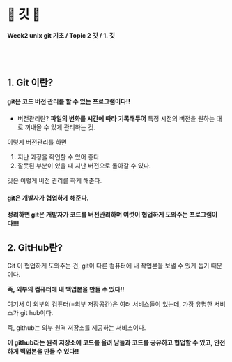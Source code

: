 # 🧅 깃 🧅
#### Week2 unix git 기초 / Topic 2 깃 / 1. 깃


<br><br>

## 1. Git 이란?

#### git은 코드 버전 관리를 할 수 있는 프로그램이다!!

* 버전관리란? **파일의 변화를 시간에 따라 기록해두어** 특정 시점의 버전을 원하는 대로 꺼내올 수 있게 관리하는 것.

이렇게 버전관리를 하면
1. 지난 과정을 확인할 수 있어 좋다
2. 잘못된 부분이 있을 때 지난 버전으로 돌아갈 수 있다.


깃은 이렇게 버전 관리를 하게 해준다.


#### git은 개발자가 협업하게 해준다.


**정리하면 git은 개발자가 코드를 버전관리하며 여럿이 협업하게 도와주는 프로그램이다!!!**

## 2. GitHub란?
Git 이 협업하게 도와주는 건, git이 다른 컴퓨터에 내 작업본을 보낼 수 있게 돕기 때문이다.

**즉, 외부의 컴퓨터에 내 백업본을 만들 수 있다!!**

여기서 이 외부의 컴퓨터(=외부 저장공간)은 여러 서비스들이 있는데, 가장 유명한 서비스가 git hub이다.

즉, github는 외부 원격 저장소를 제공하는 서비스이다.

**이 github라는 원격 저장소에 코드를 올려 남들과 코드를 공유하고 협업할 수 있고, 안전하게 백업본을 만들 수 있다!!**